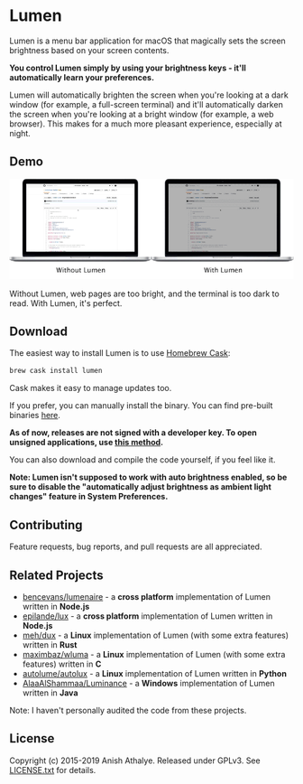 # Lumen

Lumen is a menu bar application for macOS that magically sets the screen
brightness based on your screen contents.

**You control Lumen simply by using your brightness keys - it'll automatically
learn your preferences.**

Lumen will automatically brighten the screen when you're looking at a dark
window (for example, a full-screen terminal) and it'll automatically darken the
screen when you're looking at a bright window (for example, a web browser).
This makes for a much more pleasant experience, especially at night.

## Demo

![Demo][demo]

Without Lumen, web pages are too bright, and the terminal is too dark to read.
With Lumen, it's perfect.

## Download

The easiest way to install Lumen is to use [Homebrew Cask][cask]:

```bash
brew cask install lumen
```

Cask makes it easy to manage updates too.

If you prefer, you can manually install the binary. You can find pre-built
binaries [here][releases].

**As of now, releases are not signed with a developer key. To open unsigned
applications, use [this method][opening-unsigned].**

You can also download and compile the code yourself, if you feel like it.

**Note: Lumen isn't supposed to work with auto brightness enabled, so be sure
to disable the "automatically adjust brightness as ambient light changes"
feature in System Preferences.**

## Contributing

Feature requests, bug reports, and pull requests are all appreciated.

## Related Projects

* [bencevans/lumenaire](https://github.com/bencevans/lumenaire) - a **cross
  platform** implementation of Lumen written in **Node.js**
* [epilande/lux](https://github.com/epilande/lux) - a **cross platform**
  implementation of Lumen written in **Node.js**
* [meh/dux](https://github.com/meh/dux) - a **Linux** implementation of Lumen
  (with some extra features) written in **Rust**
* [maximbaz/wluma](https://github.com/maximbaz/wluma) - a **Linux** implementation of Lumen
  (with some extra features) written in **C**
* [autolume/autolux](https://github.com/autolume/autolux) - a **Linux**
  implementation of Lumen written in **Python**
* [AlaaAlShammaa/Luminance](https://github.com/AlaaAlShammaa/Luminance) - a
  **Windows** implementation of Lumen written in **Java**

Note: I haven't personally audited the code from these projects.

## License

Copyright (c) 2015-2019 Anish Athalye. Released under GPLv3. See
[LICENSE.txt][license] for details.

[demo]: assets/demo.gif
[cask]: https://caskroom.github.io/
[opening-unsigned]: https://support.apple.com/guide/mac-help/open-a-mac-app-from-an-unidentified-developer-mh40616/mac
[releases]: https://github.com/anishathalye/lumen/releases
[license]: LICENSE.txt
